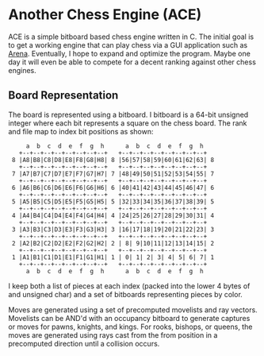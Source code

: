 Another Chess Engine (ACE)
===

ACE is a simple bitboard based chess engine written in C.  The initial goal is to get a working engine that can play chess via a GUI application such as [Arena](http://www.playwitharena.com).  Eventually, I hope to expand and optimize the program.  Maybe one day it will even be able to compete for a decent ranking against other chess engines.

Board Representation
---
The board is represented using a bitboard.  I bitboard is a 64-bit unsigned integer where each bit represents a square on the chess board.  The rank and file map to index bit positions as shown:

```
     a  b  c  d  e  f  g  h      a  b  c  d  e  f  g  h
   +--+--+--+--+--+--+--+--+   +--+--+--+--+--+--+--+--+
 8 |A8|B8|C8|D8|E8|F8|G8|H8| 8 |56|57|58|59|60|61|62|63| 8
   +--+--+--+--+--+--+--+--+   +--+--+--+--+--+--+--+--+ 
 7 |A7|B7|C7|D7|E7|F7|G7|H7| 7 |48|49|50|51|52|53|54|55| 7
   +--+--+--+--+--+--+--+--+   +--+--+--+--+--+--+--+--+ 
 6 |A6|B6|C6|D6|E6|F6|G6|H6| 6 |40|41|42|43|44|45|46|47| 6
   +--+--+--+--+--+--+--+--+   +--+--+--+--+--+--+--+--+ 
 5 |A5|B5|C5|D5|E5|F5|G5|H5| 5 |32|33|34|35|36|37|38|39| 5
   +--+--+--+--+--+--+--+--+   +--+--+--+--+--+--+--+--+ 
 4 |A4|B4|C4|D4|E4|F4|G4|H4| 4 |24|25|26|27|28|29|30|31| 4
   +--+--+--+--+--+--+--+--+   +--+--+--+--+--+--+--+--+ 
 3 |A3|B3|C3|D3|E3|F3|G3|H3| 3 |16|17|18|19|20|21|22|23| 3
   +--+--+--+--+--+--+--+--+   +--+--+--+--+--+--+--+--+ 
 2 |A2|B2|C2|D2|E2|F2|G2|H2| 2 | 8| 9|10|11|12|13|14|15| 2
   +--+--+--+--+--+--+--+--+   +--+--+--+--+--+--+--+--+ 
 1 |A1|B1|C1|D1|E1|F1|G1|H1| 1 | 0| 1| 2| 3| 4| 5| 6| 7| 1
   +--+--+--+--+--+--+--+--+   +--+--+--+--+--+--+--+--+
     a  b  c  d  e  f  g  h      a  b  c  d  e  f  g  h
```

I keep both a list of pieces at each index (packed into the lower 4 bytes of and unsigned char) and a set of bitboards representing pieces by color.

Moves are generated using a set of precomputed movelists and ray vectors.  Movelists can be AND'd with an occupancy bitboard to generate captures or moves for pawns, knights, and kings.  For rooks, bishops, or queens, the moves are generated using rays cast from the from position in a precomputed direction until a collision occurs.